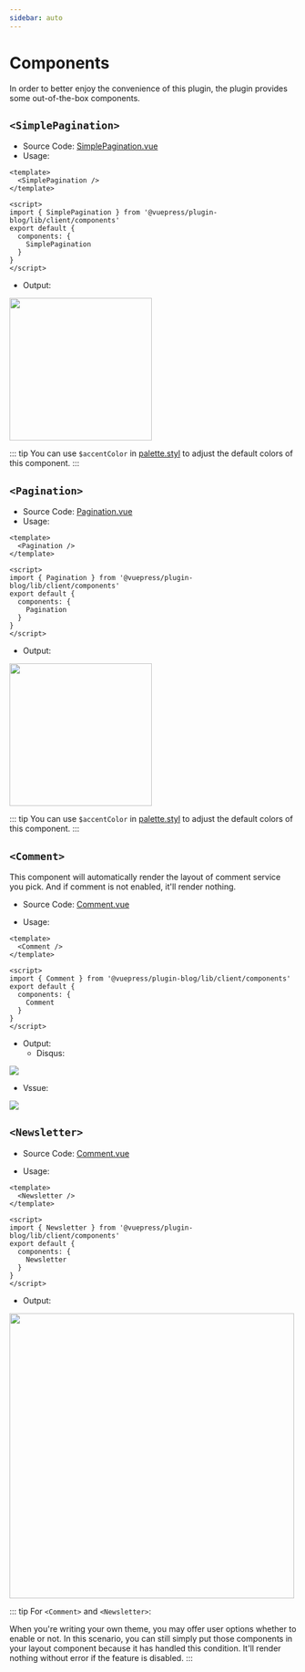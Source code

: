 ```yaml
---
sidebar: auto
---
```


# Components

In order to better enjoy the convenience of this plugin, the plugin provides some out-of-the-box components.

## `<SimplePagination>`

- Source Code: 
[SimplePagination.vue](https://github.com/ulivz/vuepress-plugin-blog/blob/master/src/client/components/SimplePagination.vue)
- Usage:

```vue
<template>
  <SimplePagination />
</template>

<script>
import { SimplePagination } from '@vuepress/plugin-blog/lib/client/components'
export default {
  components: {
    SimplePagination
  }
}
</script>
```

- Output:

<img src="/simple-pagination.png" width="250" height="" style=""/>

::: tip
You can use `$accentColor` in [palette.styl](https://v1.vuepress.vuejs.org/config/#palette-styl) to adjust the 
default colors of this component.
:::

## `<Pagination>`

- Source Code: [Pagination.vue](https://github.com/ulivz/vuepress-plugin-blog/blob/master/src/client/components/Pagination.vue)
- Usage:

```vue
<template>
  <Pagination />
</template>

<script>
import { Pagination } from '@vuepress/plugin-blog/lib/client/components'
export default {
  components: {
    Pagination
  }
}
</script>
```

- Output:

<img src="/pagination.png" width="250" height="" style=""/>

::: tip
You can use `$accentColor` in [palette.styl](https://v1.vuepress.vuejs.org/config/#palette-styl) to adjust the 
default colors of this component.
:::

## `<Comment>`

 This component will automatically render the layout of comment service you pick. And if comment is not enabled, it'll render nothing.

- Source Code: [Comment.vue](https://github.com/ulivz/vuepress-plugin-blog/blob/master/src/client/components/Comment.vue)

- Usage:

```vue
<template>
  <Comment />
</template>

<script>
import { Comment } from '@vuepress/plugin-blog/lib/client/components'
export default {
  components: {
    Comment
  }
}
</script>
```

- Output:
  - Disqus:
<img src="/Disqus.png" />

  - Vssue:

<img src="/Vssue.png" />

## `<Newsletter>`

- Source Code: [Comment.vue](https://github.com/ulivz/vuepress-plugin-blog/blob/master/src/client/components/Newsletter.vue)

- Usage:

```vue
<template>
  <Newsletter />
</template>

<script>
import { Newsletter } from '@vuepress/plugin-blog/lib/client/components'
export default {
  components: {
    Newsletter
  }
}
</script>
```
- Output:

<img src="/Newsletter.png" width="500"/>

::: tip 
For `<Comment>` and `<Newsletter>`:

When you're writing your own theme, you may offer user options whether to enable or not. In this scenario, you can still simply put those components in your layout component because it has handled this condition. It'll render nothing without error if the feature is disabled.
:::
